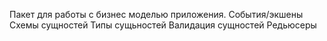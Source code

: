 Пакет для работы с бизнес моделью приложения.
События/экшены
Схемы сущностей
Типы сущьностей
Валидация сущностей
Редьюсеры
